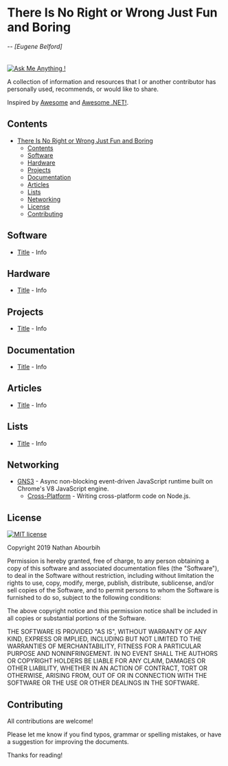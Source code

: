 # There Is No Right or Wrong Just Fun and Boring
-- <cite>[Eugene Belford]</cite>
<br /><br /><br />
[![Ask Me Anything !](https://img.shields.io/badge/Ask%20me-anything-1abc9c.svg)](https://GitHub.com/Naereen/ama)

A collection of information and resources that I or another contributor has personally used, recommends, or would like to share.

Inspired by [Awesome](https://github.com/sindresorhus/awesome) and [Awesome .NET!](https://github.com/quozd/awesome-dotnet/).


## Contents
- [There Is No Right or Wrong Just Fun and Boring](#there-is-no-right-or-wrong-just-fun-and-boring)
	- [Contents](#contents)
	- [Software](#software)
	- [Hardware](#hardware)
	- [Projects](#projects)
	- [Documentation](#documentation)
	- [Articles](#articles)
	- [Lists](#lists)
	- [Networking](#networking)
	- [License](#license)
	- [Contributing](#contributing)

## Software
- [Title](https://github.com/) - Info

## Hardware
- [Title](https://github.com/) - Info

## Projects
- [Title](https://github.com/) - Info

## Documentation
- [Title](https://github.com/) - Info

## Articles
- [Title](https://github.com/) - Info

## Lists
- [Title](https://github.com/) - Info

## Networking

- [GNS3](https://github.com/sindresorhus/awesome-nodejs#readme) - Async non-blocking event-driven JavaScript runtime built on Chrome's V8 JavaScript engine.
	- [Cross-Platform](https://github.com/bcoe/awesome-cross-platform-nodejs#readme) - Writing cross-platform code on Node.js.

## License
[![MIT license](https://img.shields.io/badge/License-MIT-blue.svg)](https://lbesson.mit-license.org/)

Copyright 2019 Nathan Abourbih

Permission is hereby granted, free of charge, to any person obtaining a copy of this software and associated documentation files (the "Software"), to deal in the Software without restriction, including without limitation the rights to use, copy, modify, merge, publish, distribute, sublicense, and/or sell copies of the Software, and to permit persons to whom the Software is furnished to do so, subject to the following conditions:

The above copyright notice and this permission notice shall be included in all copies or substantial portions of the Software.

THE SOFTWARE IS PROVIDED "AS IS", WITHOUT WARRANTY OF ANY KIND, EXPRESS OR IMPLIED, INCLUDING BUT NOT LIMITED TO THE WARRANTIES OF MERCHANTABILITY, FITNESS FOR A PARTICULAR PURPOSE AND NONINFRINGEMENT. IN NO EVENT SHALL THE AUTHORS OR COPYRIGHT HOLDERS BE LIABLE FOR ANY CLAIM, DAMAGES OR OTHER LIABILITY, WHETHER IN AN ACTION OF CONTRACT, TORT OR OTHERWISE, ARISING FROM, OUT OF OR IN CONNECTION WITH THE SOFTWARE OR THE USE OR OTHER DEALINGS IN THE SOFTWARE.

## Contributing
All contributions are welcome!

Please let me know if you find typos, grammar or spelling mistakes, or have a suggestion for improving the documents.

Thanks for reading!